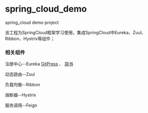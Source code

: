# spring_cloud_demo
spring_cloud demo project

该工程为SpringCloud框架学习使用，集成SpringCloud中Eureka、Zuul、Ribbon、Hystrix等组件；

### 相关组件

注册中心--Eureka  [GitPress](https://gitpress.io/@yangshijie/spring_cloud_eureka) 、 [简书](https://www.jianshu.com/p/ec8f5b8da5cf)

动态路由--Zuul

负载均衡--Ribbon

熔断器--Hystrix

服务调用--Feign
